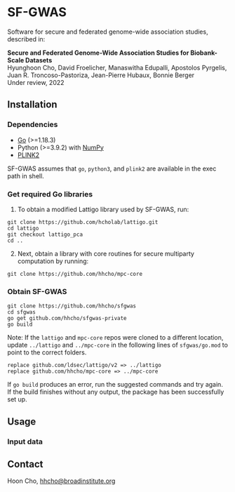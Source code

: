 # SF-GWAS

Software for secure and federated genome-wide association studies, described in:

**Secure and Federated Genome-Wide Association Studies for Biobank-Scale Datasets**\
Hyunghoon Cho, David Froelicher, Manaswitha Edupalli, Apostolos Pyrgelis, Juan R. Troncoso-Pastoriza, Jean-Pierre Hubaux, Bonnie Berger\
Under review, 2022

## Installation

### Dependencies

- [Go](https://go.dev/doc/install) (>=1.18.3)
- Python (>=3.9.2) with [NumPy](https://numpy.org/install/)
- [PLINK2](https://www.cog-genomics.org/plink/2.0/)

SF-GWAS assumes that `go`, `python3`, and `plink2` are available in the exec path in shell.

### Get required Go libraries

1. To obtain a modified Lattigo library used by SF-GWAS, run:
```
git clone https://github.com/hcholab/lattigo.git
cd lattigo
git checkout lattigo_pca
cd ..
```
2. Next, obtain a library with core routines for secure multiparty computation by running:
```
git clone https://github.com/hhcho/mpc-core
```

### Obtain SF-GWAS
```
git clone https://github.com/hhcho/sfgwas
cd sfgwas
go get github.com/hhcho/sfgwas-private
go build
```

Note: If the `lattigo` and `mpc-core` repos were cloned to a different location,
update `../lattigo` and `../mpc-core` in the following lines of `sfgwas/go.mod`
to point to the correct folders.

```
replace github.com/ldsec/lattigo/v2 => ../lattigo
replace github.com/hhcho/mpc-core => ../mpc-core
```

If `go build` produces an error, run the suggested commands and try again. If the build
finishes without any output, the package has been successfully set up.

## Usage

### Input data
###
###

## Contact

Hoon Cho, hhcho@broadinstitute.org

